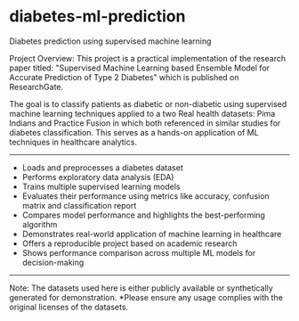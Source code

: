 # diabetes-ml-prediction
Diabetes prediction using supervised machine learning

Project Overview:
This project is a practical implementation of the research paper titled:
"Supervised Machine Learning based Ensemble Model for Accurate Prediction of Type 2 Diabetes" which is published on ResearchGate.

The goal is to classify patients as diabetic or non-diabetic using supervised machine learning techniques applied to a two Real health datasets: Pima Indians and Practice Fusion in which both referenced in similar studies for diabetes classification. This serves as a hands-on application of ML techniques in healthcare analytics.

---
- Loads and preprocesses a diabetes dataset
- Performs exploratory data analysis (EDA)
- Trains multiple supervised learning models
- Evaluates their performance using metrics like accuracy, confusion matrix and classification report
- Compares model performance and highlights the best-performing algorithm
- Demonstrates real-world application of machine learning in healthcare
- Offers a reproducible project based on academic research
- Shows performance comparison across multiple ML models for decision-making
---

Note: The datasets used here is either publicly available or synthetically generated for demonstration.
*Please ensure any usage complies with the original licenses of the datasets.
